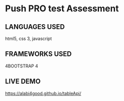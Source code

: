 # Push PRO test Assessment


## LANGUAGES USED

html5, css 3, javascript

## FRAMEWORKS USED

4BOOTSTRAP 4

## LIVE DEMO

https://alabi4good.github.io/tableApi/

